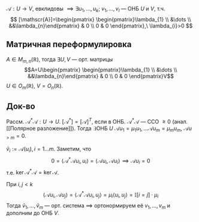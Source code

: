 $\mathscr{A}:U\to V$, евклидовы $\implies \exists u_{1},\dots, u_{k};\ v_{1},\dots,v_{l}$ — ОНБ $U$ и $V$, т.ч.
$$
[\mathscr{A}]=\begin{pmatrix}
\begin{pmatrix}\lambda_{1} \\ &\dots \\ &&\lambda_{n}\end{pmatrix} & 0 \\ 0 & 0 
\end{pmatrix},\ \lambda_{i}>0
$$
## Матричная переформулировка

$A \in M_{m,n}(\mathbb{R})$, тогда $\exists U,V$ — орт. матрицы
$$A=U\begin{pmatrix}
\begin{pmatrix}\lambda_{1} \\ &\dots \\ &&\lambda_{n}\end{pmatrix} & 0 \\ 0 & 0 
\end{pmatrix}V$$
$U \in O_{m}(\mathbb{R}),\ V=O_{n}(\mathbb{R})$.
## Док-во

Рассм. $\mathscr{A}^{*}\mathscr{A}:U\to U$. $[\mathscr{A}^{*}]=[\mathscr{A}]^{T}$, если в ОНБ. $\mathscr{A}^{*}\mathscr{A}$ — ССО $\geq0$ (анал. [[Полярное разложение]]). Тогда $\exists \text{ОНБ }U$ $\mathscr{A}u_{1}=\mu_{1}u_{1},\dots \mathscr{A}u_{m}=\mu_{m}u_{m},\ \mathscr{A}u_{> m}=0$.

$\tilde{v}_{i}:=\mathscr{A}(u_{i}),i=1\dots m$. Заметим, что 
$$
0=\langle \mathscr{A}^{*}\mathscr{A}u_{i},u_{i} \rangle =\langle \mathscr{A}u_{i},\mathscr{A}u_{i} \rangle\implies \mathscr{A}u_{i}=0
$$
т.е. $\ker\mathscr{A}^{*}\mathscr{A}=\ker \mathscr{A}$.

При $i,j<k$
$$
\langle \mathscr{A}u_{i},\mathscr{A}u_{j} \rangle =\langle \mathscr{A}^{*}\mathscr{A}u_{i},u_{j} \rangle =\mu_{i}\langle u_{i},u_{j} \rangle=\mathbb I[i=j] \cdot \mu_{i}
$$
Тогда $\tilde{v}_{1},\dots,\tilde{v}_{m}$ — орт. система $\implies$ ортонормируем её $v_{1},\dots,v_{m}$ и дополним до ОНБ $V$.